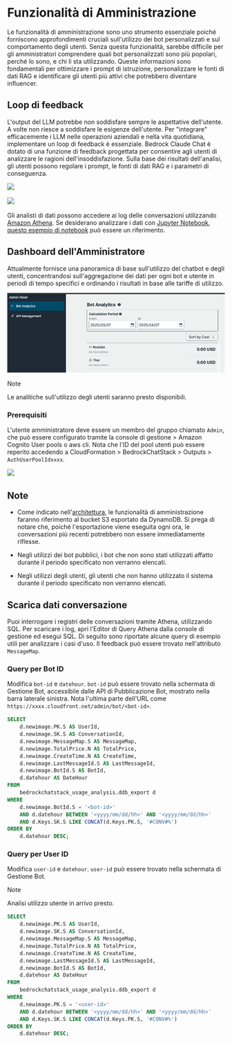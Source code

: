 # Funzionalità di Amministrazione

Le funzionalità di amministrazione sono uno strumento essenziale poiché forniscono approfondimenti cruciali sull'utilizzo dei bot personalizzati e sul comportamento degli utenti. Senza questa funzionalità, sarebbe difficile per gli amministratori comprendere quali bot personalizzati sono più popolari, perché lo sono, e chi li sta utilizzando. Queste informazioni sono fondamentali per ottimizzare i prompt di istruzione, personalizzare le fonti di dati RAG e identificare gli utenti più attivi che potrebbero diventare influencer.

## Loop di feedback

L'output del LLM potrebbe non soddisfare sempre le aspettative dell'utente. A volte non riesce a soddisfare le esigenze dell'utente. Per "integrare" efficacemente i LLM nelle operazioni aziendali e nella vita quotidiana, implementare un loop di feedback è essenziale. Bedrock Claude Chat è dotato di una funzione di feedback progettata per consentire agli utenti di analizzare le ragioni dell'insoddisfazione. Sulla base dei risultati dell'analisi, gli utenti possono regolare i prompt, le fonti di dati RAG e i parametri di conseguenza.

![](./imgs/feedback_loop.png)

![](./imgs/feedback-using-claude-chat.png)

Gli analisti di dati possono accedere ai log delle conversazioni utilizzando [Amazon Athena](https://aws.amazon.com/jp/athena/). Se desiderano analizzare i dati con [Jupyter Notebook](https://jupyter.org/), [questo esempio di notebook](../examples/notebooks/feedback_analysis_example.ipynb) può essere un riferimento.

## Dashboard dell'Amministratore

Attualmente fornisce una panoramica di base sull'utilizzo del chatbot e degli utenti, concentrandosi sull'aggregazione dei dati per ogni bot e utente in periodi di tempo specifici e ordinando i risultati in base alle tariffe di utilizzo.

![](./imgs/admin_bot_analytics.png)

> [!Note]
> Le analitiche sull'utilizzo degli utenti saranno presto disponibili.

### Prerequisiti

L'utente amministratore deve essere un membro del gruppo chiamato `Admin`, che può essere configurato tramite la console di gestione > Amazon Cognito User pools o aws cli. Nota che l'ID del pool utenti può essere reperito accedendo a CloudFormation > BedrockChatStack > Outputs > `AuthUserPoolIdxxxx`.

![](./imgs/group_membership_admin.png)

## Note

- Come indicato nell'[architettura](../README.md#architecture), le funzionalità di amministrazione faranno riferimento al bucket S3 esportato da DynamoDB. Si prega di notare che, poiché l'esportazione viene eseguita ogni ora, le conversazioni più recenti potrebbero non essere immediatamente riflesse.

- Negli utilizzi dei bot pubblici, i bot che non sono stati utilizzati affatto durante il periodo specificato non verranno elencati.

- Negli utilizzi degli utenti, gli utenti che non hanno utilizzato il sistema durante il periodo specificato non verranno elencati.

## Scarica dati conversazione

Puoi interrogare i registri delle conversazioni tramite Athena, utilizzando SQL. Per scaricare i log, apri l'Editor di Query Athena dalla console di gestione ed esegui SQL. Di seguito sono riportate alcune query di esempio utili per analizzare i casi d'uso. Il feedback può essere trovato nell'attributo `MessageMap`.

### Query per Bot ID

Modifica `bot-id` e `datehour`. `bot-id` può essere trovato nella schermata di Gestione Bot, accessibile dalle API di Pubblicazione Bot, mostrato nella barra laterale sinistra. Nota l'ultima parte dell'URL come `https://xxxx.cloudfront.net/admin/bot/<bot-id>`.

```sql
SELECT
    d.newimage.PK.S AS UserId,
    d.newimage.SK.S AS ConversationId,
    d.newimage.MessageMap.S AS MessageMap,
    d.newimage.TotalPrice.N AS TotalPrice,
    d.newimage.CreateTime.N AS CreateTime,
    d.newimage.LastMessageId.S AS LastMessageId,
    d.newimage.BotId.S AS BotId,
    d.datehour AS DateHour
FROM
    bedrockchatstack_usage_analysis.ddb_export d
WHERE
    d.newimage.BotId.S = '<bot-id>'
    AND d.datehour BETWEEN '<yyyy/mm/dd/hh>' AND '<yyyy/mm/dd/hh>'
    AND d.Keys.SK.S LIKE CONCAT(d.Keys.PK.S, '#CONV#%')
ORDER BY
    d.datehour DESC;
```

### Query per User ID

Modifica `user-id` e `datehour`. `user-id` può essere trovato nella schermata di Gestione Bot.

> [!Note]
> Analisi utilizzo utente in arrivo presto.

```sql
SELECT
    d.newimage.PK.S AS UserId,
    d.newimage.SK.S AS ConversationId,
    d.newimage.MessageMap.S AS MessageMap,
    d.newimage.TotalPrice.N AS TotalPrice,
    d.newimage.CreateTime.N AS CreateTime,
    d.newimage.LastMessageId.S AS LastMessageId,
    d.newimage.BotId.S AS BotId,
    d.datehour AS DateHour
FROM
    bedrockchatstack_usage_analysis.ddb_export d
WHERE
    d.newimage.PK.S = '<user-id>'
    AND d.datehour BETWEEN '<yyyy/mm/dd/hh>' AND '<yyyy/mm/dd/hh>'
    AND d.Keys.SK.S LIKE CONCAT(d.Keys.PK.S, '#CONV#%')
ORDER BY
    d.datehour DESC;
```
